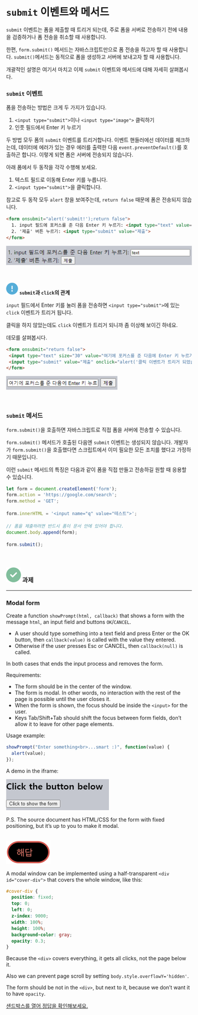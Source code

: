 `submit` 이벤트와 메서드
=====================

`submit` 이벤트는 폼을 제출할 때 트리거 되는데, 주로 폼을 서버로 전송하기 전에 내용을 검증하거나 폼 전송을 취소할 때 사용합니다.

한편, `form.submit()` 메서드는 자바스크립트만으로 폼 전송을 하고자 할 때 사용합니다. `submit()`메서드는 동적으로 폼을 생성하고 서버에 보내고자 할 때 사용합니다.

개괄적인 설명은 여기서 마치고 이제 `submit` 이벤트와 메서드에 대해 자세히 살펴봅시다.

### `submit` 이벤트
폼을 전송하는 방법은 크게 두 가지가 있습니다.

1. `<input type="submit">`이나 `<input type="image">` 클릭하기
2. 인풋 필드에서 Enter 키 누르기

두 방법 모두 폼의 `submit` 이벤트를 트리거합니다. 이벤트 핸들러에선 데이터를 체크하는데, 데이터에 에러가 있는 경우 에러를 출력한 다음 `event.preventDefault()`를 호출하곤 합니다. 이렇게 되면 폼은 서버에 전송되지 않습니다.

아래 폼에서 두 동작을 각각 수행해 보세요.
1. 텍스트 필드로 이동해 Enter 키를 누릅니다.
2. `<input type="submit">`을 클릭합니다.

참고로 두 동작 모두 `alert` 창을 보여주는데, `return false` 때문에 폼은 전송되지 않습니다.
```html
<form onsubmit="alert('submit!');return false">
  1. input 필드에 포커스를 준 다음 Enter 키 누르기: <input type="text" value="text"><br>
  2. '제출' 버튼 누르기: <input type="submit" value="제출">
</form>
```

![submit-event](../../images/02/04/04/submit-event.png)

<br />

<img class="icon" src="../../images/commons/icons/circle-exclamation-solid.svg" /> **`submit`과 `click`의 관계**

`input` 필드에서 Enter 키를 눌러 폼을 전송하면 `<input type="submit">`에 있는 `click` 이벤트가 트리거 됩니다.

클릭을 하지 않았는데도 `click` 이벤트가 트리거 되니까 좀 이상해 보이긴 하네요.

데모를 살펴봅시다.
```html
<form onsubmit="return false">
 <input type="text" size="30" value="여기에 포커스를 준 다음에 Enter 키 누르기">
 <input type="submit" value="제출" onclick="alert('클릭 이벤트가 트리거 되었습니다!')">
</form>
```

![submit-click-relationship](../../images/02/04/04/submit-click-relationship.png)

<br />

### `submit` 메서드
`form.submit()`을 호출하면 자바스크립트로 직접 폼을 서버에 전송할 수 있습니다.

`form.submit()` 메서드가 호출된 다음엔 `submit` 이벤트는 생성되지 않습니다. 개발자가 `form.submit()`을 호출했다면 스크립트에서 이미 필요한 모든 조치를 했다고 가정하기 때문입니다.

이런 `submit` 메서드의 특징은 다음과 같이 폼을 직접 만들고 전송하길 원할 때 응용할 수 있습니다.
```javascript
let form = document.createElement('form');
form.action = 'https://google.com/search';
form.method = 'GET';

form.innerHTML = '<input name="q" value="테스트">';

// 폼을 제출하려면 반드시 폼이 문서 안에 있어야 합니다.
document.body.append(form);

form.submit();
```

<br />

### <img class="icon" src="../../images/commons/icons/circle-check-solid.svg" /> 과제

<hr />

### Modal form
Create a function `showPrompt(html, callback)` that shows a form with the message `html`, an input field and buttons `OK`/`CANCEL`.
- A user should type something into a text field and press Enter or the OK button, then `callback(value)` is called with the value they entered.
- Otherwise if the user presses Esc or CANCEL, then `callback(null)` is called.

In both cases that ends the input process and removes the form.

Requirements:
- The form should be in the center of the window.
- The form is modal. In other words, no interaction with the rest of the page is possible until the user closes it.
- When the form is shown, the focus should be inside the `<input>` for the user.
- Keys Tab/Shift+Tab should shift the focus between form fields, don’t allow it to leave for other page elements.

Usage example:
```javascript
showPrompt("Enter something<br>...smart :)", function(value) {
  alert(value);
});
```

A demo in the iframe:

![assignment-modal-form](../../images/02/04/04/assignment-modal-form.png)

P.S. The source document has HTML/CSS for the form with fixed positioning, but it’s up to you to make it modal.

<br />

<img class="icon" src="../../images/commons/icons/circle-answer.svg" />

A modal window can be implemented using a half-transparent `<div id="cover-div">` that covers the whole window, like this:
```css
#cover-div {
  position: fixed;
  top: 0;
  left: 0;
  z-index: 9000;
  width: 100%;
  height: 100%;
  background-color: gray;
  opacity: 0.3;
}
```

Because the `<div>` covers everything, it gets all clicks, not the page below it.

Also we can prevent page scroll by setting `body.style.overflowY='hidden'`.

The form should be not in the `<div>`, but next to it, because we don’t want it to have `opacity`.

[샌드박스를 열어 정답을 확인해보세요.](https://plnkr.co/edit/oYjYoJzvYtxvjEAr?p=preview)
